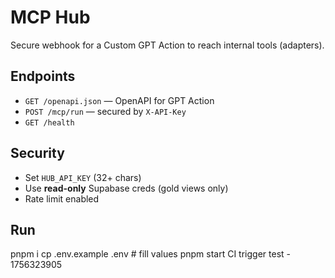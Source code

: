 # MCP Hub

Secure webhook for a Custom GPT Action to reach internal tools (adapters).

## Endpoints
- `GET /openapi.json` — OpenAPI for GPT Action
- `POST /mcp/run` — secured by `X-API-Key`
- `GET /health`

## Security
- Set `HUB_API_KEY` (32+ chars)
- Use **read-only** Supabase creds (gold views only)
- Rate limit enabled

## Run
pnpm i
cp .env.example .env  # fill values
pnpm start
CI trigger test - 1756323905
